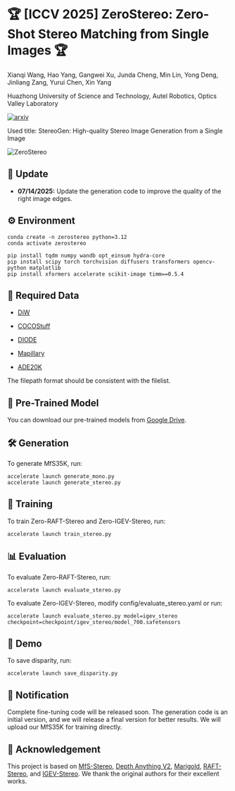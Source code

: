 # 🏆 [ICCV 2025] ZeroStereo: Zero-Shot Stereo Matching from Single Images 🏆

Xianqi Wang, Hao Yang, Gangwei Xu, Junda Cheng, Min Lin, Yong Deng, Jinliang Zang, Yurui Chen, Xin Yang

Huazhong University of Science and Technology, Autel Robotics, Optics Valley Laboratory

<a href="https://arxiv.org/abs/2501.08643"><img src="https://img.shields.io/badge/arXiv-2402.11095-b31b1b?logo=arxiv" alt='arxiv'></a>

Used title: StereoGen: High-quality Stereo Image Generation from a Single Image

![ZeroStereo](ZeroStereo.png)

## 🔄 Update

* **07/14/2025:** Update the generation code to improve the quality of the right image edges.

## ⚙️ Environment

```
conda create -n zerostereo python=3.12
conda activate zerostereo

pip install tqdm numpy wandb opt_einsum hydra-core
pip install scipy torch torchvision diffusers transformers opencv-python matplotlib
pip install xformers accelerate scikit-image timm==0.5.4
```

## 📂 Required Data

* [DiW](https://wfchen-umich.github.io/wfchen.github.io/depth-in-the-wild/)

* [COCOStuff](https://github.com/nightrome/cocostuff)

* [DIODE](https://diode-dataset.org/)

* [Mapillary](https://www.mapillary.com/dataset/vistas?pKey=1697734990430617)

* [ADE20K](https://ade20k.csail.mit.edu/)

The filepath format should be consistent with the filelist.

## 🎁 Pre-Trained Model

You can download our pre-trained models from [Google Drive](https://drive.google.com/drive/folders/1UufIY7I3NXiLVm7Hbj3_htJEgttx7-R6?usp=drive_link).

## 🛠️ Generation

To generate MfS35K, run:

```
accelerate launch generate_mono.py
accelerate launch generate_stereo.py
```

## 🚀 Training

To train Zero-RAFT-Stereo and Zero-IGEV-Stereo, run:

```
accelerate launch train_stereo.py
```

## 📊 Evaluation

To evaluate Zero-RAFT-Stereo, run:

```
accelerate launch evaluate_stereo.py
```

To evaluate Zero-IGEV-Stereo, modify config/evaluate_stereo.yaml or run:

```
accelerate launch evaluate_stereo.py model=igev_stereo checkpoint=checkpoint/igev_stereo/model_700.safetensors  
```

## 🎥 Demo

To save disparity, run:

```
accelerate launch save_disparity.py
```

## 🔔 Notification

Complete fine-tuning code will be released soon. The generation code is an initial version, and we will release a final version for better results. We will upload our MfS35K for training directly.

## 🙏 Acknowledgement

This project is based on [MfS-Stereo](https://github.com/nianticlabs/stereo-from-mono), [Depth Anything V2](https://github.com/DepthAnything/Depth-Anything-V2), [Marigold](https://github.com/prs-eth/Marigold), [RAFT-Stereo](https://github.com/princeton-vl/RAFT-Stereo), and [IGEV-Stereo](https://github.com/gangweix/IGEV). We thank the original authors for their excellent works.